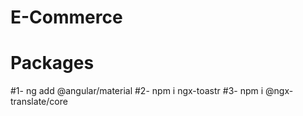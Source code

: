 # E-Commerce

# Packages

#1- ng add @angular/material
#2- npm i ngx-toastr
#3- npm i @ngx-translate/core
